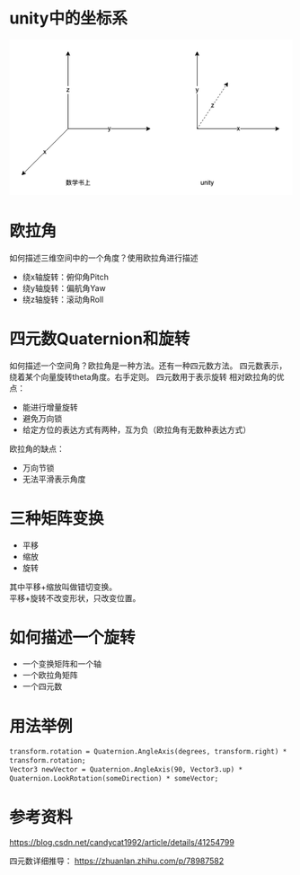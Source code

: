 
# unity中的坐标系
![img.png](../res/坐标系.png)

# 欧拉角
如何描述三维空间中的一个角度？使用欧拉角进行描述
- 绕x轴旋转：俯仰角Pitch
- 绕y轴旋转：偏航角Yaw
- 绕z轴旋转：滚动角Roll

# 四元数Quaternion和旋转
如何描述一个空间角？欧拉角是一种方法。还有一种四元数方法。
四元数表示，绕着某个向量旋转theta角度。右手定则。
四元数用于表示旋转
相对欧拉角的优点：
- 能进行增量旋转
- 避免万向锁
- 给定方位的表达方式有两种，互为负（欧拉角有无数种表达方式）

欧拉角的缺点：
* 万向节锁
* 无法平滑表示角度

# 三种矩阵变换
* 平移
* 缩放
* 旋转

其中平移+缩放叫做错切变换。  
平移+旋转不改变形状，只改变位置。

# 如何描述一个旋转
* 一个变换矩阵和一个轴
* 一个欧拉角矩阵
* 一个四元数



# 用法举例
```plain
transform.rotation = Quaternion.AngleAxis(degrees, transform.right) * transform.rotation;
Vector3 newVector = Quaternion.AngleAxis(90, Vector3.up) * Quaternion.LookRotation(someDirection) * someVector;
```
# 参考资料
https://blog.csdn.net/candycat1992/article/details/41254799

四元数详细推导：
https://zhuanlan.zhihu.com/p/78987582